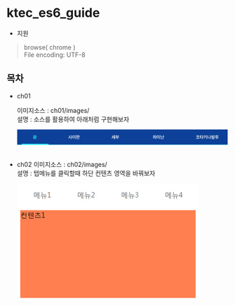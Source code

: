 # ktec_es6_guide


- 지원

>browse( chrome ) </br>
>File encoding: UTF-8 </br>



## 목차

-   ch01

    이미지소스 : ch01/images/    
    설명 : 소스를 활용하여 아래처럼 구현해보자
    
    ![screen](ch01/images/screen.jpg)
    <br /><br />
    
-   ch02
    이미지소스 : ch02/images/    
    설명 : 텝메뉴를 클릭할때 하단 컨텐츠 영역을 바꿔보자
    
    ![screen](ch02/images/screen.jpg)
    <br /><br />
